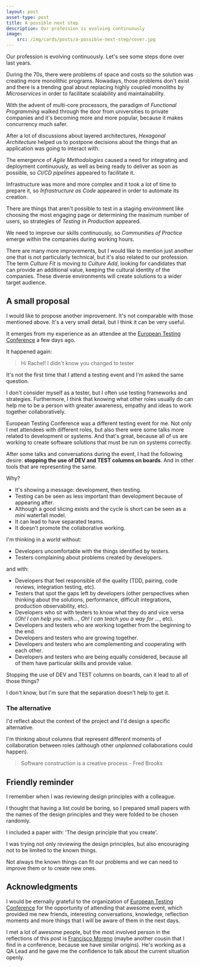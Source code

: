 ```yaml
---
layout: post
asset-type: post
title: A possible next step
description: Our profession is evolving continuously
image:
    src: /img/cards/posts/a-possible-next-step/cover.jpg
---
```


Our profession is evolving continuously. Let's see some steps done over last years.

During the 70s, there were problems of space and costs so the solution was creating more monolithic programs. Nowadays, those problems don't exist and there is a trending goal about replacing highly coupled monoliths by _Microservices_ in order to facilitate scalability and maintainability.

With the advent of multi-core processors, the paradigm of _Functional Programming_ walked through the door from universities to private companies and it's becoming more and more popular, because it makes concurrency much safer.

After a lot of discussions about layered architectures, _Hexagonal Architecture_ helped us to postpone decisions about the things that an application was going to interact with.

The emergence of _Agile Methodologies_ caused a need for integrating and deployment continuously, as well as being ready to deliver as soon as possible, so _CI/CD pipelines_ appeared to facilitate it.

Infrastructure was more and more complex and it took a lot of time to prepare it, so _Infrastructure as Code_ appeared in order to automate its creation.

There are things that aren't possible to test in a staging environment like choosing the most engaging page or determining the maximum number of users, so strategies of _Testing in Production_ appeared.

We need to improve our skills continuously, so _Communities of Practice_ emerge within the companies during working hours.

There are many more improvements, but I would like to mention just another one that is not particularly technical, but it's also related to our profession. The term _Culture Fit_ is moving to _Culture Add_, looking for candidates that can provide an additional value, keeping the cultural identity of the companies. These diverse environments will create solutions to a wider target audience.

## A small proposal

I would like to propose another improvement. It's not comparable with those mentioned above. It's a very small detail, but I think it can be very useful.

It emerges from my experience as an attendee at the [European Testing Conference](https://europeantestingconference.eu) a few days ago.

It happened again:

> Hi Rachel! I didn't know you changed to tester

It's not the first time that I attend a testing event and I'm asked the same question. 

I don't consider myself as a tester, but I often use testing frameworks and strategies. Furthermore, I think that knowing what other roles usually do can help me to be a person with greater awareness, empathy and ideas to work together collaboratively.

European Testing Conference was a different testing event for me. Not only I met attendees with different roles, but also there were some talks more related to development or systems. And that's great, because all of us are working to create software solutions that must be run on systems correctly.

After some talks and conversations during the event, I had the following desire: **stopping the use of DEV and TEST columns on boards**. And in other tools that are representing the same.

Why?

* It's showing a message: development, then testing.
* Testing can be seen as less important than development because of appearing after.
* Although a good slicing exists and the cycle is short can be seen as a _mini_ waterfall model.
* It can lead to have separated teams.
* It doesn't promote the collaborative working.

I'm thinking in a _world_ without:

* Developers uncomfortable with the things identified by testers.
* Testers complaining about problems created by developers.

and with:

* Developers that feel responsible of the quality (TDD, pairing, code reviews, integration testing, etc).
* Testers that spot the gaps left by developers (other perspectives when thinking about the solutions, performance, difficult integrations, production observability, etc).
* Developers who sit with testers to know what they do and vice versa (_Oh! I can help you with..._, _Oh! I can teach you a way for ..._, etc).
* Developers and testers who are working together from the beginning to the end.
* Developers and testers who are growing together.
* Developers and testers who are complementing and cooperating with each other.
* Developers and testers who are being equally considered, because all of them have particular skills and provide value.

Stopping the use of DEV and TEST columns on boards, can it lead to all of those things?

I don't know, but I'm sure that the separation doesn't help to get it.

### The alternative

I'd reflect about the context of the project and I'd design a specific alternative.

I'm thinking about columns that represent different moments of collaboration between roles (although other _unplanned_ collaborations could happen). 

> Software construction is a creative process - Fred Brooks 

## Friendly reminder

I remember when I was reviewing design principles with a colleague.

I thought that having a list could be boring, so I prepared small papers with the names of the design principles and they were folded to be chosen randomly. 

I included a paper with: 'The design principle that you create'.

I was trying not only reviewing the design principles, but also encouraging not to be limited to the known things.

Not always the known things can fit our problems and we can need to improve them or to create new ones.

## Acknowledgments

I would be eternally grateful to the organization of [European Testing Conference](https://europeantestingconference.eu) for the opportunity of attending that awesome event, which provided me new friends, interesting conversations, knowledge, reflection moments and more things that I will be aware of them in the next days.

I met a lot of awesome people, but the most involved person in the reflections of this post is [Francisco Moreno](https://twitter.com/morvader) (maybe another cousin that I find in a conference, because we have similar origins). He's working as a QA Lead and he gave me the confidence to talk about the current situation openly.
